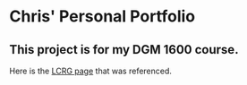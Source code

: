 # Chris' Personal Portfolio

## This project is for my DGM 1600 course.

Here is the [LCRG page](https://www.learningcomponents.org) that was referenced.
